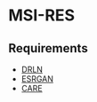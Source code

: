 # MSI-RES

## Requirements
- [DRLN](https://github.com/saeed-anwar/DRLN)
- [ESRGAN](https://github.com/idealo/image-super-resolution)
- [CARE](https://github.com/CSBDeep/CSBDeep)
